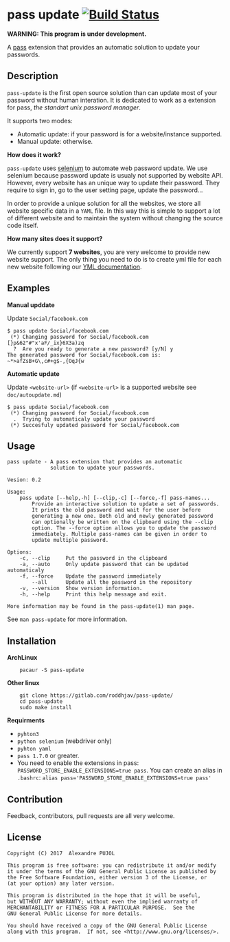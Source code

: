 # pass update [![Build Status][build-status]][build-url]

**WARNING: This program is under development.**

A [pass](https://www.passwordstore.org/) extension that provides an automatic
solution to update your passwords.

## Description
`pass-update` is the first open source solution than can update most of your
password without human interation. It is dedicated to work as a extension for
pass, *the standart unix password manager*.

It supports two modes:
* Automatic update: if your password is for a website/instance supported.
* Manual update: otherwise.

**How does it work?**

`pass-update` uses [selenium][selenium] to automate web
password update. We use selenium because password update is usualy not supported
by website API. However, every website has an unique way to update their password.
They require to sign in, go to the user setting page, update the password...

In order to provide a unique solution for all the websites, we store all website
specific data in a `YAML` file. In this way this is simple to support a lot of
different website and to maintain the system without changing the source code itself.

**How many sites does it support?**

We currently support **7 websites**, you are very welcome to provide new website
support. The only thing you need to do is to create yml file for each new
website following our [YML documentation](YML.md).


## Examples

**Manual upddate**

Update `Social/facebook.com`
```
$ pass update Social/facebook.com
 (*) Changing password for Social/facebook.com
[}p&62"#"x'aF/_ix}6X3a)zq
  ?  Are you ready to generate a new password? [y/N] y
The generated password for Social/facebook.com is:
~*>afZsB+G\,c#+g$-,{OqJ{w
```

**Automatic update**

Update `<website-url>` (if `<website-url>` is a supported website see `doc/autoupdate.md`)
```
$ pass update Social/facebook.com
 (*) Changing password for Social/facebook.com
  .  Trying to automaticaly update your password
 (*) Succesfuly updated password for Social/facebook.com
```

## Usage

```
pass update - A pass extension that provides an automatic
              solution to update your passwords.

Vesion: 0.2

Usage:
    pass update [--help,-h] [--clip,-c] [--force,-f] pass-names...
        Provide an interactive solution to update a set of passwords.
        It prints the old password and wait for the user before
        generating a new one. Both old and newly generated password
        can optionally be written on the clipboard using the --clip
        option. The --force option allows you to update the password
        immediately. Multiple pass-names can be given in order to
        update multiple password.

Options:
    -c, --clip     Put the password in the clipboard
    -a, --auto     Only update password that can be updated automaticaly
    -f, --force    Update the password immediately
        --all      Update all the password in the repository
    -v, --version  Show version information.
    -h, --help	   Print this help message and exit.

More information may be found in the pass-update(1) man page.
```

See `man pass-update` for more information.


## Installation

**ArchLinux**

		pacaur -S pass-update

**Other linux**

		git clone https://gitlab.com/roddhjav/pass-update/
		cd pass-update
		sudo make install

**Requirments**

* `pyhton3`
* `python selenium` (webdriver only)
* `pyhton yaml`
* `pass 1.7.0` or greater.
* You need to enable the extensions in pass: `PASSWORD_STORE_ENABLE_EXTENSIONS=true pass`.
You can create an alias in `.bashrc`: `alias pass='PASSWORD_STORE_ENABLE_EXTENSIONS=true pass'`


## Contribution
Feedback, contributors, pull requests are all very welcome.


## License

    Copyright (C) 2017  Alexandre PUJOL

    This program is free software: you can redistribute it and/or modify
    it under the terms of the GNU General Public License as published by
    the Free Software Foundation, either version 3 of the License, or
    (at your option) any later version.

    This program is distributed in the hope that it will be useful,
    but WITHOUT ANY WARRANTY; without even the implied warranty of
    MERCHANTABILITY or FITNESS FOR A PARTICULAR PURPOSE.  See the
    GNU General Public License for more details.

    You should have received a copy of the GNU General Public License
    along with this program.  If not, see <http://www.gnu.org/licenses/>.

[build-status]: https://gitlab.com/roddhjav/pass-update/badges/master/build.svg
[build-url]: https://gitlab.com/roddhjav/pass-update/commits/master
[selenium]: http://www.seleniumhq.org/
